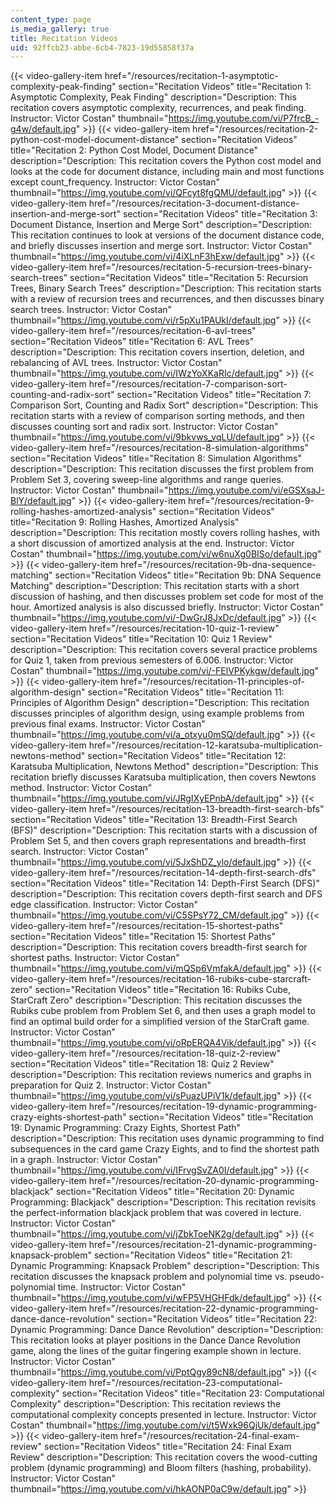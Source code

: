 ```yaml
---
content_type: page
is_media_gallery: true
title: Recitation Videos
uid: 92ffcb23-abbe-6cb4-7823-19d55858f37a
---
```

{{< video-gallery-item href="/resources/recitation-1-asymptotic-complexity-peak-finding" section="Recitation Videos" title="Recitation 1: Asymptotic Complexity, Peak Finding" description="Description: This recitation covers asymptotic complexity, recurrences, and peak finding. Instructor: Victor Costan" thumbnail="https://img.youtube.com/vi/P7frcB_-g4w/default.jpg" >}} {{< video-gallery-item href="/resources/recitation-2-python-cost-model-document-distance" section="Recitation Videos" title="Recitation 2: Python Cost Model, Document Distance" description="Description: This recitation covers the Python cost model and looks at the code for document distance, including main and most functions except count_frequency. Instructor: Victor Costan" thumbnail="https://img.youtube.com/vi/QFcyt8fgQMU/default.jpg" >}} {{< video-gallery-item href="/resources/recitation-3-document-distance-insertion-and-merge-sort" section="Recitation Videos" title="Recitation 3: Document Distance, Insertion and Merge Sort" description="Description: This recitation continues to look at versions of the document distance code, and briefly discusses insertion and merge sort. Instructor: Victor Costan" thumbnail="https://img.youtube.com/vi/4iXLnF3hExw/default.jpg" >}} {{< video-gallery-item href="/resources/recitation-5-recursion-trees-binary-search-trees" section="Recitation Videos" title="Recitation 5: Recursion Trees, Binary Search Trees" description="Description: This recitation starts with a review of recursion trees and recurrences, and then discusses binary search trees. Instructor: Victor Costan" thumbnail="https://img.youtube.com/vi/r5pXu1PAUkI/default.jpg" >}} {{< video-gallery-item href="/resources/recitation-6-avl-trees" section="Recitation Videos" title="Recitation 6: AVL Trees" description="Description: This recitation covers insertion, deletion, and rebalancing of AVL trees. Instructor: Victor Costan" thumbnail="https://img.youtube.com/vi/IWzYoXKaRIc/default.jpg" >}} {{< video-gallery-item href="/resources/recitation-7-comparison-sort-counting-and-radix-sort" section="Recitation Videos" title="Recitation 7: Comparison Sort, Counting and Radix Sort" description="Description: This recitation starts with a review of comparison sorting methods, and then discusses counting sort and radix sort. Instructor: Victor Costan" thumbnail="https://img.youtube.com/vi/9bkvws_vqLU/default.jpg" >}} {{< video-gallery-item href="/resources/recitation-8-simulation-algorithms" section="Recitation Videos" title="Recitation 8: Simulation Algorithms" description="Description: This recitation discusses the first problem from Problem Set 3, covering sweep-line algorithms and range queries. Instructor: Victor Costan" thumbnail="https://img.youtube.com/vi/eGSXsaJ-BlY/default.jpg" >}} {{< video-gallery-item href="/resources/recitation-9-rolling-hashes-amortized-analysis" section="Recitation Videos" title="Recitation 9: Rolling Hashes, Amortized Analysis" description="Description: This recitation mostly covers rolling hashes, with a short discussion of amortized analysis at the end. Instructor: Victor Costan" thumbnail="https://img.youtube.com/vi/w6nuXg0BISo/default.jpg" >}} {{< video-gallery-item href="/resources/recitation-9b-dna-sequence-matching" section="Recitation Videos" title="Recitation 9b: DNA Sequence Matching" description="Description: This recitation starts with a short discussion of hashing, and then discusses problem set code for most of the hour.  Amortized analysis is also discussed briefly. Instructor: Victor Costan" thumbnail="https://img.youtube.com/vi/-DwGrJ8JxDc/default.jpg" >}} {{< video-gallery-item href="/resources/recitation-10-quiz-1-review" section="Recitation Videos" title="Recitation 10: Quiz 1 Review" description="Description: This recitation covers several practice problems for Quiz 1, taken from previous semesters of 6.006. Instructor: Victor Costan" thumbnail="https://img.youtube.com/vi/-FElVPKykgw/default.jpg" >}} {{< video-gallery-item href="/resources/recitation-11-principles-of-algorithm-design" section="Recitation Videos" title="Recitation 11: Principles of Algorithm Design" description="Description: This recitation discusses principles of algorithm design, using example problems from previous final exams. Instructor: Victor Costan" thumbnail="https://img.youtube.com/vi/a_otxyu0mSQ/default.jpg" >}} {{< video-gallery-item href="/resources/recitation-12-karatsuba-multiplication-newtons-method" section="Recitation Videos" title="Recitation 12: Karatsuba Multiplication, Newtons Method" description="Description: This recitation briefly discusses Karatsuba multiplication, then covers Newtons method. Instructor: Victor Costan" thumbnail="https://img.youtube.com/vi/JRgIXyEPnbA/default.jpg" >}} {{< video-gallery-item href="/resources/recitation-13-breadth-first-search-bfs" section="Recitation Videos" title="Recitation 13: Breadth-First Search (BFS)" description="Description: This recitation starts with a discussion of Problem Set 5, and then covers graph representations and breadth-first search. Instructor: Victor Costan" thumbnail="https://img.youtube.com/vi/5JxShDZ_ylo/default.jpg" >}} {{< video-gallery-item href="/resources/recitation-14-depth-first-search-dfs" section="Recitation Videos" title="Recitation 14: Depth-First Search (DFS)" description="Description: This recitation covers depth-first search and DFS edge classification. Instructor: Victor Costan" thumbnail="https://img.youtube.com/vi/C5SPsY72_CM/default.jpg" >}} {{< video-gallery-item href="/resources/recitation-15-shortest-paths" section="Recitation Videos" title="Recitation 15: Shortest Paths" description="Description: This recitation covers breadth-first search for shortest paths. Instructor: Victor Costan" thumbnail="https://img.youtube.com/vi/mQSp6VmfakA/default.jpg" >}} {{< video-gallery-item href="/resources/recitation-16-rubiks-cube-starcraft-zero" section="Recitation Videos" title="Recitation 16: Rubiks Cube, StarCraft Zero" description="Description: This recitation discusses the Rubiks cube problem from Problem Set 6, and then uses a graph model to find an optimal build order for a simplified version of the StarCraft game. Instructor: Victor Costan" thumbnail="https://img.youtube.com/vi/oRpERQA4Vik/default.jpg" >}} {{< video-gallery-item href="/resources/recitation-18-quiz-2-review" section="Recitation Videos" title="Recitation 18: Quiz 2 Review" description="Description: This recitation reviews numerics and graphs in preparation for Quiz 2. Instructor: Victor Costan" thumbnail="https://img.youtube.com/vi/sPuazUPiV1k/default.jpg" >}} {{< video-gallery-item href="/resources/recitation-19-dynamic-programming-crazy-eights-shortest-path" section="Recitation Videos" title="Recitation 19: Dynamic Programming: Crazy Eights, Shortest Path" description="Description: This recitation uses dynamic programming to find subsequences in the card game Crazy Eights, and to find the shortest path in a graph. Instructor: Victor Costan" thumbnail="https://img.youtube.com/vi/IFrvgSvZA0I/default.jpg" >}} {{< video-gallery-item href="/resources/recitation-20-dynamic-programming-blackjack" section="Recitation Videos" title="Recitation 20: Dynamic Programming: Blackjack" description="Description: This recitation revisits the perfect-information blackjack problem that was covered in lecture. Instructor: Victor Costan" thumbnail="https://img.youtube.com/vi/jZbkToeNK2g/default.jpg" >}} {{< video-gallery-item href="/resources/recitation-21-dynamic-programming-knapsack-problem" section="Recitation Videos" title="Recitation 21: Dynamic Programming: Knapsack Problem" description="Description: This recitation discusses the knapsack problem and polynomial time vs. pseudo-polynomial time. Instructor: Victor Costan" thumbnail="https://img.youtube.com/vi/wFP5VHGHFdk/default.jpg" >}} {{< video-gallery-item href="/resources/recitation-22-dynamic-programming-dance-dance-revolution" section="Recitation Videos" title="Recitation 22: Dynamic Programming: Dance Dance Revolution" description="Description: This recitation looks at player positions in the Dance Dance Revolution game, along the lines of the guitar fingering example shown in lecture. Instructor: Victor Costan" thumbnail="https://img.youtube.com/vi/PptQgy89cN8/default.jpg" >}} {{< video-gallery-item href="/resources/recitation-23-computational-complexity" section="Recitation Videos" title="Recitation 23: Computational Complexity" description="Description: This recitation reviews the computational complexity concepts presented in lecture. Instructor: Victor Costan" thumbnail="https://img.youtube.com/vi/t5Wxk96QjUk/default.jpg" >}} {{< video-gallery-item href="/resources/recitation-24-final-exam-review" section="Recitation Videos" title="Recitation 24: Final Exam Review" description="Description: This recitation covers the wood-cutting problem (dynamic programming) and Bloom filters (hashing, probability). Instructor: Victor Costan" thumbnail="https://img.youtube.com/vi/hkAONP0aC9w/default.jpg" >}}
